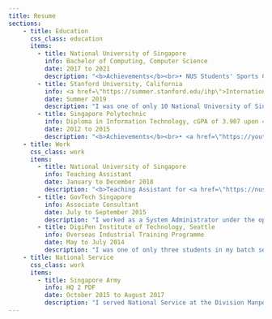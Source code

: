 ```yaml
---
title: Resume
sections:
    - title: Education
      css_class: education
      items:
        - title: National University of Singapore
          info: Bachelor of Computing, Computer Science
          date: 2017 to 2021
          description: "<b>Achievements</b><br>• NUS Students' Sports Club's Colours Award for Outstanding Contributions 2019<br>• NUS School of Computing's Orbital 2018 Honorable Mention Award (Top 11 of 211 teams)<br>• <a href=\"http://bit.ly/2hSzWbv\">Info-communications Media Development Authority of Singapore Scholarship</a><br><br><b>Certification</b><br>• <a href=\"https://www.udemy.com/certificate/UC-e3c08245-a935-45b7-91da-6cc690f3dd30/?utm_source=sendgrid.com&utm_medium=email&utm_campaign=email\">Node with React: Fullstack Web Development (2020)</a><br>• <a href=\"https://courses.edx.org/certificates/e9c965d9096b4eb6b9db7e331dce8cf2\">HarvardX PH125.1x: Data Science: R Basics (2018)</a> <br><br><b>Activities</b><br>• <a href=\"https://sites.google.com/view/dscnus/\">Deputy Head of Technology of NUS Google Developer Student Club</a>: Overseeing the execution of technical events organised by the club.<br>• <a href=\"https://www.facebook.com/nussc\">President of NUS Skating Club</a>: Organised two introductory skating courses in which I led 20 instructors in teaching over 50 participants for each run; organised Skate Challenge 2019 in which over 60 university, polytechnic, ITE and primary school students participated.<br>• <a href=\"http://rc4.nus.edu.sg/\">Residential College 4 Systems Citizen</a>: Completed the RC4 System Dynamics programme where I was exposed to agent-based, network and stock-and-flow modelling."
        - title: Stanford University, California
          info: <a href=\"https://summer.stanford.edu/ihp\">International Honors Program</a>
          date: Summer 2019
          description: "I was one of only 10 National University of Singapore students selected for this programme. As an <a href=\"https://summer.stanford.edu/ihp\">International Honors Program</a> (IHP) participant, I took CS 161: Design and Analysis of Algorithms and CME 106: Introduction to Probability and Statistics for Engineers.<br><br><i>The IHP is a collaboration between Stanford Summer Session and specific international teaching and research institutions. All IHP students are endorsed through a selective admissions process, initiated at their home institution. This year, IHP students come from over 30 different universities in 17 countries around the world.</i>"
        - title: Singapore Polytechnic
          info: Diploma in Information Technology, cGPA of 3.907 upon 4.0
          date: 2012 to 2015
          description: "<b>Achievements</b><br>• <a href=\"https://youtu.be/zxQKmwpGDag?t=80\">Featured in Graduates of 2015 video</a><br> • <a href=\"http://www.isobarcreate.com/\">Overall 1st runner-up for Isobar Create32 Hackathon, Singapore</a><br>• Diploma with Merit and Accenture Technology Prize<br>• Director's Roll 2013/2014 & Director's Roll 2012/2013<br>• <a href=\"http://bit.ly/2hSzWbv\">Info-communications Media Development Authority of Singapore Scholarship</a><br><br><b>Certifications</b><br>• <a href=\"https://www.youracclaim.com/badges/71496e7f-e632-442b-b8c9-42b7b7281b95/linked_in_profile\">Oracle Certified Associate, Java SE 7 Programmer (2014)</a><br>• <a href=\"https://www.youracclaim.com/badges/d587a4e6-72a6-4000-83bf-551596f667a8/linked_in_profile\">Adobe Certified Associate in Visual Communication Using Adobe Photoshop CS6 (2013)</a><br><br><b>Activities</b><br>• Microsoft Student Partner: Organized and taught an app development workshop<br>• Classical Ensemble Sectional Leader of SP Guitarists Club"
    - title: Work
      css_class: work
      items:
        - title: National University of Singapore
          info: Teaching Assistant
          date: January to December 2018
          description: "<b>Teaching Assistant for <a href=\"https://nusmods.com/modules/CS1010/programming-methodology\">CS1010: Programming Methodology</a></b><br>• Duration: August to December 2018 <br>• Conducted weekly 2-hour tutorial sessions for 14 students <br>• Graded and provided feedback for weekly assignments<br>• Held online and offline consultion sessions<br><br><b>Teaching Assistant for <a href=\"https://nusmods.com/modules/CS2030/programming-methodology-ii\">CS2030: Programming Methodology II</a></b><br>• Duration: January to May 2018</b><br>• Prepared lab assignment materials such as skeleton code and test cases<br>• Monitored and answered questions on a class forum"
        - title: GovTech Singapore
          info: Associate Consultant
          date: July to September 2015
          description: "I worked as a System Administrator under the operations (DevOps) team.<br><br><b>Responsibilities</b><br>• Setup and maintenance of Amazon Web Services instances (virtual servers) and group policies<br>• Configuration of error logging using the Elasticsearch, Logstash, and Kibana (ELK) stack"
        - title: DigiPen Institute of Technology, Seattle
          info: Overseas Industrial Training Programme
          date: May to July 2014
          description: "I was one of only three students in my batch selected for this programme. During the programme, I worked in a team of four to produce a 2D puzzle game using DigiPen's proprietary Zero engine."
    - title: National Service
      css_class: work
      items:
        - title: Singapore Army
          info: HQ 2 PDF
          date: October 2015 to August 2017
          description: "I served National Service at the Division Manpower Branch of Headquarters 2nd People's Defence Force Division (HQ 2 PDF).<br><br><b>Achievements</b><br>• Outstanding grade for  conduct and performance with testimonial<br>• Best Soldier of the Month (December 2016)<br><br><b>Notable Projects</b><br>• SAF Family Concert 2016 Invitation In-Charge: Implemented a ticketing system with barcode scanning capability using Excel VBA<br>• HQ 2 PDF National Education Tour 2016 Organizer: Liaised with tour agencies and caterers"
---
```

